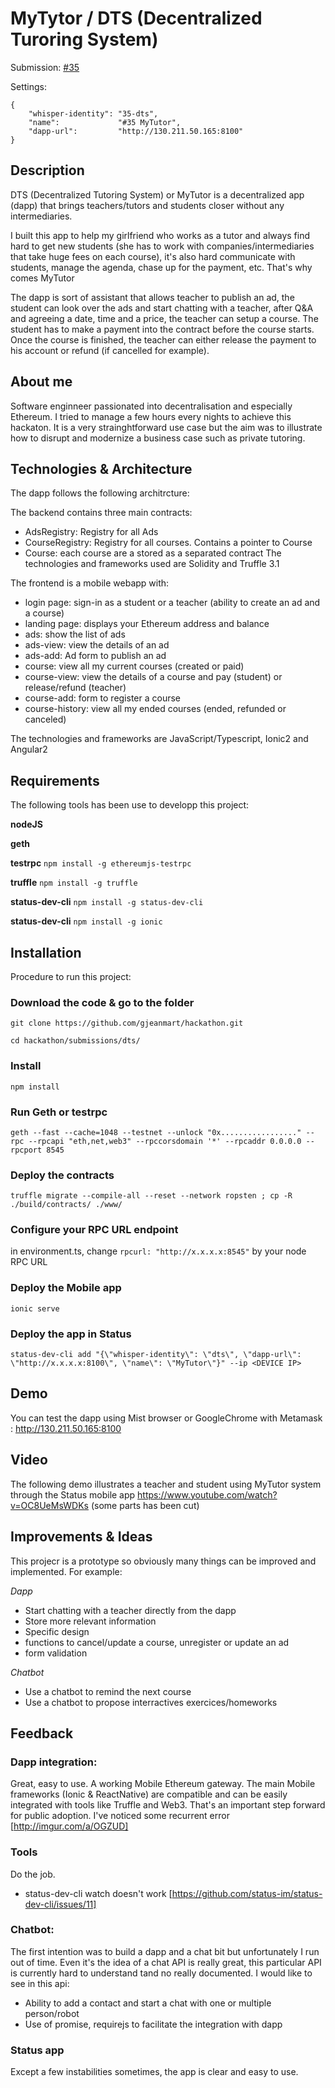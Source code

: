 
# MyTytor / DTS (Decentralized Turoring System)


Submission: [#35](https://github.com/status-im/hackathon/issues/35)

Settings:
```
{
    "whisper-identity": "35-dts",
    "name":             "#35 MyTutor",
    "dapp-url":         "http://130.211.50.165:8100"
}
 ```


## Description
DTS (Decentralized Tutoring System) or MyTutor is a decentralized app (dapp) that brings teachers/tutors and students closer without any intermediaries.

I built this app to help my girlfriend who works as a tutor and always find hard to get new students (she has to work with companies/intermediaries that take huge fees on each course), it's also hard communicate with students, manage the agenda, chase up for the payment, etc. That's why comes MyTutor

The dapp is sort of assistant that allows teacher to publish an ad, the student can look over the ads and start chatting with a teacher, after Q&A and agreeing a date, time and a price, the teacher can setup a course.
The student has to make a payment into the contract before the course starts.
Once the course is finished, the teacher can either release the payment to his account or refund (if cancelled for example).


## About me
Software enginneer passionated into decentralisation and especially Ethereum. I tried to manage a few hours every nights to achieve this hackaton. It is a very strainghtforward use case but the aim was to illustrate how to disrupt and modernize a business case such as private tutoring.


## Technologies & Architecture 
The dapp follows the following architrcture:
<Diagram>

The backend contains three main contracts:
- AdsRegistry: Registry for all Ads 
- CourseRegistry: Registry for all courses. Contains a pointer to Course
- Course: each course are a stored as a separated contract 
The technologies and frameworks used are Solidity and Truffle 3.1


The frontend is a mobile webapp with:
- login page: sign-in as a student or a teacher (ability to create an ad and a course) 
- landing page: displays your Ethereum address and balance 
- ads: show the list of ads
- ads-view: view the details of an ad
- ads-add: Ad form to publish an ad
- course: view all my current courses (created or paid) 
- course-view: view the details of a course and pay (student) or release/refund (teacher) 
- course-add: form to register a course 
- course-history: view all my ended courses (ended, refunded or canceled) 

The technologies and frameworks are JavaScript/Typescript, Ionic2 and Angular2





## Requirements
The following tools has been use to developp this project:

**nodeJS**

**geth**

**testrpc** 
`npm install -g ethereumjs-testrpc`

**truffle** 
`npm install -g truffle`

**status-dev-cli** 
`npm install -g status-dev-cli`

**status-dev-cli** 
`npm install -g ionic`


## Installation
Procedure to run this project:

### Download the code & go to the folder
```
git clone https://github.com/gjeanmart/hackathon.git

cd hackathon/submissions/dts/
```


### Install
```
npm install
```


### Run Geth or testrpc

```
geth --fast --cache=1048 --testnet --unlock "0x................." --rpc --rpcapi "eth,net,web3" --rpccorsdomain '*' --rpcaddr 0.0.0.0 --rpcport 8545
```


### Deploy the contracts
```
truffle migrate --compile-all --reset --network ropsten ; cp -R ./build/contracts/ ./www/
```


### Configure your RPC URL endpoint
in environment.ts, change `rpcurl: "http://x.x.x.x:8545"` by your node RPC URL


### Deploy the Mobile app
```
ionic serve
```


### Deploy the app in Status
```
status-dev-cli add "{\"whisper-identity\": \"dts\", \"dapp-url\": \"http://x.x.x.x:8100\", \"name\": \"MyTutor\"}" --ip <DEVICE IP>
```


## Demo
You can test the dapp using Mist browser or GoogleChrome with Metamask : http://130.211.50.165:8100


## Video
The following demo illustrates a teacher and student using MyTutor system through the Status mobile app
https://www.youtube.com/watch?v=OC8UeMsWDKs (some parts has been cut)


## Improvements & Ideas
This projecr is a prototype so obviously many things can be improved and implemented. For example:

*Dapp*
- Start chatting with a teacher directly from the dapp 
- Store more relevant information 
- Specific design
- functions to cancel/update a course, unregister or update an ad
- form validation 

*Chatbot*
- Use a chatbot to remind the next course 
- Use a chatbot to propose interractives exercices/homeworks


## Feedback

### Dapp integration: 
Great, easy to use. A working Mobile Ethereum gateway. The main Mobile frameworks (Ionic & ReactNative) are compatible and can be  easily integrated with tools like Truffle and Web3. That's an important step forward for public adoption. 
I've noticed some recurrent error [http://imgur.com/a/OGZUD]

### Tools
Do the job. 
- status-dev-cli watch doesn't work [https://github.com/status-im/status-dev-cli/issues/11]

### Chatbot: 
The first intention was to build a dapp and a chat bit but unfortunately I run out of time. Even it's the idea of a chat API is really great, this particular API is currently hard to understand tand no really documented. 
I would like to see in this api:
- Ability to add a contact and start a chat with one or multiple person/robot 
- Use of promise, requirejs to facilitate the integration with dapp

### Status app
Except a few instabilities sometimes, the app is clear and easy to use. 



